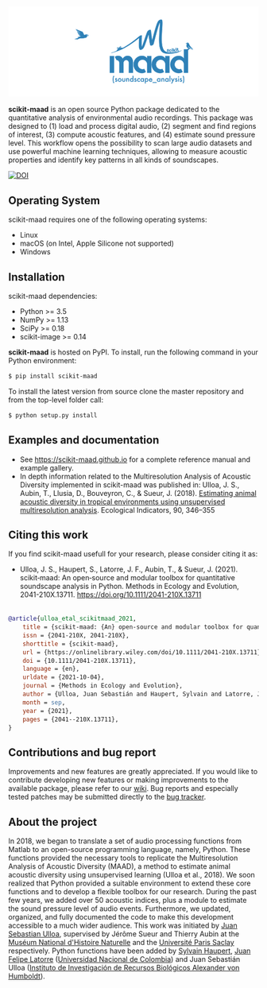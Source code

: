 <div align="center">
    <img src="./docs/logo/maad_key_visual_blue.png" alt="drawing"/>
</div>

**scikit-maad** is an open source Python package dedicated to the quantitative analysis of environmental audio recordings. This package was designed to (1) load and process digital audio, (2) segment and find regions of interest, (3) compute acoustic features, and (4) estimate sound pressure level. This workflow opens the possibility to scan large audio datasets and use powerful machine learning techniques, allowing to measure acoustic properties and identify key patterns in all kinds of soundscapes.

[![DOI](https://zenodo.org/badge/148142520.svg)](https://zenodo.org/badge/latestdoi/148142520)

## Operating System

scikit-maad requires one of the following operating systems:

- Linux
- macOS (on Intel, Apple Silicone not supported)
- Windows

## Installation
scikit-maad dependencies:

- Python >= 3.5
- NumPy >= 1.13
- SciPy >= 0.18
- scikit-image >= 0.14

**scikit-maad** is hosted on PyPI. To install, run the following command in your Python environment:

```bash
$ pip install scikit-maad
```

To install the latest version from source clone the master repository and from the top-level folder call:

```bash
$ python setup.py install
```

## Examples and documentation
- See https://scikit-maad.github.io for a complete reference manual and example gallery.
- In depth information related to the Multiresolution Analysis of Acoustic Diversity implemented in scikit-maad was published in: Ulloa, J. S., Aubin, T., Llusia, D., Bouveyron, C., & Sueur, J. (2018). [Estimating animal acoustic diversity in tropical environments using unsupervised multiresolution analysis](https://doi.org/10.1016/j.ecolind.2018.03.026). Ecological Indicators, 90, 346–355

## Citing this work

If you find scikit-maad usefull for your research, please consider citing it as:

- Ulloa, J. S., Haupert, S., Latorre, J. F., Aubin, T., & Sueur, J. (2021). scikit‐maad: An open‐source and modular toolbox for quantitative soundscape analysis in Python. Methods in Ecology and Evolution, 2041-210X.13711. https://doi.org/10.1111/2041-210X.13711

```bibtex

@article{ulloa_etal_scikitmaad_2021,
	title = {scikit‐maad: {An} open‐source and modular toolbox for quantitative soundscape analysis in {Python}},
	issn = {2041-210X, 2041-210X},
	shorttitle = {scikit‐maad},
	url = {https://onlinelibrary.wiley.com/doi/10.1111/2041-210X.13711},
	doi = {10.1111/2041-210X.13711},
	language = {en},
	urldate = {2021-10-04},
	journal = {Methods in Ecology and Evolution},
	author = {Ulloa, Juan Sebastián and Haupert, Sylvain and Latorre, Juan Felipe and Aubin, Thierry and Sueur, Jérôme},
	month = sep,
	year = {2021},
	pages = {2041--210X.13711},
}
````

## Contributions and bug report
Improvements and new features are greatly appreciated. If you would like to contribute developing new features or making improvements to the available package, please refer to our [wiki](https://github.com/scikit-maad/scikit-maad/wiki/How-to-contribute-to-scikit-maad). Bug reports and especially tested patches may be submitted directly to the [bug tracker](https://github.com/scikit-maad/scikit-maad/issues). 

## About the project
In 2018, we began to translate a set of audio processing functions from Matlab to an open-source programming language, namely, Python. These functions provided the necessary tools to replicate the Multiresolution Analysis of Acoustic Diversity (MAAD), a method to estimate animal acoustic diversity using unsupervised learning (Ulloa et al., 2018). We soon realized that Python provided a suitable environment to extend these core functions and to develop a flexible toolbox for our research. During the past few years, we added over 50 acoustic indices, plus a module to estimate the sound pressure level of audio events. Furthermore, we updated, organized, and fully documented the code to make this development accessible to a much wider audience. This work was initiated by [Juan Sebastian Ulloa](https://www.researchgate.net/profile/Juan_Ulloa), supervised by Jérôme Sueur and Thierry Aubin at the [Muséum National d'Histoire Naturelle](http://isyeb.mnhn.fr/fr) and the [Université Paris Saclay](http://neuro-psi.cnrs.fr/) respectively. Python functions have been added by [Sylvain Haupert](https://www.researchgate.net/profile/Sylvain_Haupert), [Juan Felipe Latorre](https://www.researchgate.net/profile/Juan_Latorre_Gil) ([Universidad Nacional de Colombia](https://unal.edu.co/)) and Juan Sebastián Ulloa ([Instituto de Investigación de Recursos Biológicos Alexander von Humboldt](http://www.humboldt.org.co/)).
